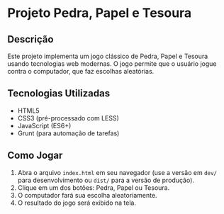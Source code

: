 # Projeto Pedra, Papel e Tesoura

## Descrição
Este projeto implementa um jogo clássico de Pedra, Papel e Tesoura usando tecnologias web modernas. O jogo permite que o usuário jogue contra o computador, que faz escolhas aleatórias.

## Tecnologias Utilizadas
- HTML5
- CSS3 (pré-processado com LESS)
- JavaScript (ES6+)
- Grunt (para automação de tarefas)


## Como Jogar
1. Abra o arquivo `index.html` em seu navegador (use a versão em `dev/` para desenvolvimento ou `dist/` para a versão de produção).
2. Clique em um dos botões: Pedra, Papel ou Tesoura.
3. O computador fará sua escolha aleatoriamente.
4. O resultado do jogo será exibido na tela.

